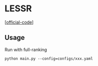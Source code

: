 

# LESSR

[[official-code](https://github.com/twchen/lessr)]


## Usage


Run with full-ranking

    python main.py --config=configs/xxx.yaml


